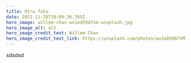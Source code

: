```yaml
---
title: Otra foto
date: 2021-11-20T10:09:36.765Z
hero_image: willem-chan-wx1od59d7vm-unsplash.jpg
hero_image_alt: alt
hero_image_credit_text: Willem Chan
hero_image_credit_text_link: https://unsplash.com/photos/wx1oD59D7VM
---
```

sdsdsd